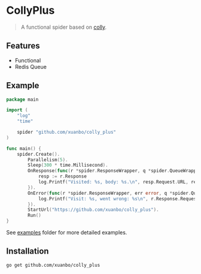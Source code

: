 # CollyPlus

> A functional spider based on [colly](https://github.com/gocolly/colly).

## Features

* Functional
* Redis Queue

## Example

```go
package main

import (
	"log"
	"time"

	spider "github.com/xuanbo/colly_plus"
)

func main() {
	spider.Create().
		Parallelism(5).
		Sleep(300 * time.Millisecond).
		OnResponse(func(r *spider.ResponseWrapper, q *spider.QueueWrapper) {
			resp := r.Response
			log.Printf("Visited: %s, body: %s.\n", resp.Request.URL, resp.Body)
		}).
		OnError(func(r *spider.ResponseWrapper, err error, q *spider.QueueWrapper) {
			log.Printf("Visit: %s, went wrong: %s\n", r.Response.Request.URL, err)
		}).
		StartUrl("https://github.com/xuanbo/colly_plus").
		Run()
}

```

See [examples](./examples) folder for more detailed examples.

## Installation

```
go get github.com/xuanbo/colly_plus
```